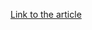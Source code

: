 [Link to the article](https://www.trendmicro.com/en_us/research/24/c/multistage-ra-world-ransomware.html)
